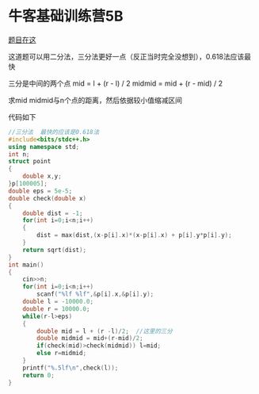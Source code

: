 # 牛客基础训练营5B





[题目在这](https://ac.nowcoder.com/acm/contest/3006/B)

这道题可以用二分法，三分法更好一点（反正当时完全没想到），0.618法应该最快

三分是中间的两个点 mid = l + (r - l) / 2      midmid = mid + (r - mid) / 2

求mid midmid与n个点的距离，然后依据较小值缩减区间

代码如下

```cpp
//三分法  最快的应该是0.618法
#include<bits/stdc++.h>
using namespace std;
int n;
struct point 
{
    double x,y;
}p[100005];
double eps = 5e-5;
double check(double x)
{
    double dist = -1;
    for(int i=0;i<n;i++)
    {
        dist = max(dist,(x-p[i].x)*(x-p[i].x) + p[i].y*p[i].y); 
    }
    return sqrt(dist);
}
int main()
{
    cin>>n;
    for(int i=0;i<n;i++)
        scanf("%lf %lf",&p[i].x,&p[i].y);
    double l = -10000.0;
    double r = 10000.0;
    while(r-l>eps)
    {
        double mid = l + (r -l)/2;  //这里的三分
        double midmid = mid+(r-mid)/2;
        if(check(mid)>check(midmid)) l=mid;
        else r=midmid;
    }
    printf("%.5lf\n",check(l));
    return 0;
}
```
